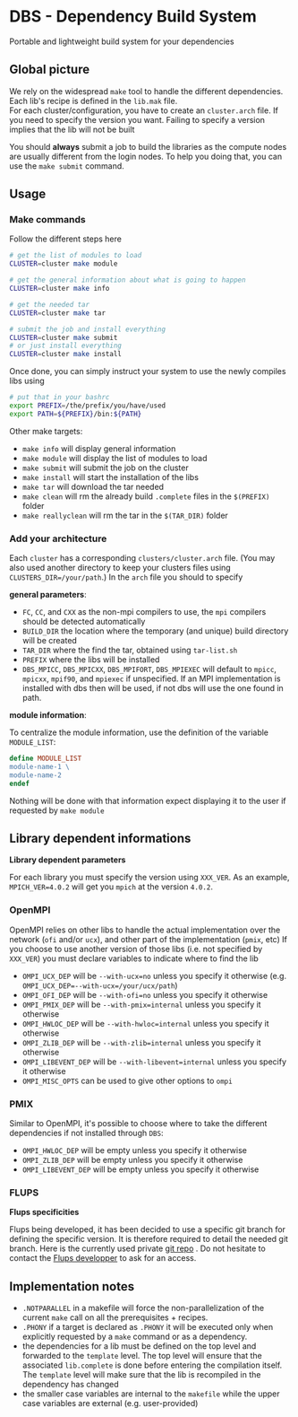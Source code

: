 # DBS - Dependency Build System

Portable and lightweight build system for your dependencies


## Global picture

We rely on the widespread `make` tool to handle the different dependencies.  Each lib's recipe is defined in the `lib.mak` file.  
For each cluster/configuration, you have to create an `cluster.arch` file.
If you need to specify the version you want. Failing to specify a version implies that the lib will not be built

You should **always** submit a job to build the libraries as the compute nodes are usually different from the login nodes.
To help you doing that, you can use the `make submit` command.


## Usage

### Make commands

Follow the different steps here


```bash
# get the list of modules to load
CLUSTER=cluster make module

# get the general information about what is going to happen
CLUSTER=cluster make info

# get the needed tar
CLUSTER=cluster make tar

# submit the job and install everything
CLUSTER=cluster make submit
# or just install everything
CLUSTER=cluster make install
```

Once done, you can simply instruct your system to use the newly compiles libs using

```bash
# put that in your bashrc
export PREFIX=/the/prefix/you/have/used
export PATH=${PREFIX}/bin:${PATH}
```

Other make targets:

- `make info` will display general information
- `make module` will display the list of modules to load
- `make submit` will submit the job on the cluster
- `make install` will start the installation of the libs
- `make tar` will download the tar needed
- `make clean` will rm the already build `.complete` files in the `$(PREFIX)` folder
- `make reallyclean` will rm the tar in the `$(TAR_DIR)` folder

### Add your architecture

Each `cluster` has a corresponding `clusters/cluster.arch` file.
(You may also used another directory to keep your clusters files using `CLUSTERS_DIR=/your/path`.)
In the `arch` file you should to specify

**general parameters**:

- `FC`, `CC`, and `CXX` as the non-mpi compilers to use, the `mpi` compilers should be detected automatically
- `BUILD_DIR` the location where the temporary (and unique) build directory will be created
- `TAR_DIR` where the find the tar, obtained using `tar-list.sh`
- `PREFIX` where the libs will be installed
- `DBS_MPICC`, `DBS_MPICXX`, `DBS_MPIFORT`, `DBS_MPIEXEC` will default to `mpicc`, `mpicxx`, `mpif90`, and `mpiexec` if unspecified. If an MPI implementation is installed with dbs then will be used, if not dbs will use the one found in path.

**module information**:

To centralize the module information, use the definition of the variable `MODULE_LIST`:

```makefile
define MODULE_LIST
module-name-1 \
module-name-2
endef
```

Nothing will be done with that information expect displaying it to the user if requested by `make module`


## Library dependent informations

**Library dependent parameters**

For each library you must specify the version using `XXX_VER`.
As an example, `MPICH_VER=4.0.2` will get you `mpich` at the version `4.0.2`.

### OpenMPI

OpenMPI relies on other libs to handle the actual implementation over the network (`ofi` and/or `ucx`), and other part of the implementation (`pmix`, etc)
If you choose to use another version of those libs (i.e. not specified by `XXX_VER`) you must declare variables to indicate where to find the lib

- `OMPI_UCX_DEP` will be `--with-ucx=no` unless you specify it otherwise (e.g. `OMPI_UCX_DEP=--with-ucx=/your/ucx/path`)
- `OMPI_OFI_DEP` will be `--with-ofi=no` unless you specify it otherwise
- `OMPI_PMIX_DEP` will be `--with-pmix=internal` unless you specify it otherwise
- `OMPI_HWLOC_DEP` will be `--with-hwloc=internal` unless you specify it otherwise
- `OMPI_ZLIB_DEP` will be `--with-zlib=internal` unless you specify it otherwise
- `OMPI_LIBEVENT_DEP` will be `--with-libevent=internal` unless you specify it otherwise
- `OMPI_MISC_OPTS` can be used to give other options to `ompi`


### PMIX

Similar to OpenMPI, it's possible to choose where to take the different dependencies if not installed through `DBS`:

- `OMPI_HWLOC_DEP` will be empty unless you specify it otherwise
- `OMPI_ZLIB_DEP` will be empty unless you specify it otherwise
- `OMPI_LIBEVENT_DEP` will be empty unless you specify it otherwise

### FLUPS
**Flups specificities**

Flups being developed, it has been decided to use a specific git branch for defining the specific version. It is therefore required to detail the needed git branch. Here is the currently used private [git repo](https://git.immc.ucl.ac.be/examples/flups) . Do not hesitate to contact the [Flups developper](mailto:thomas.gillis@uclouvain.be) to ask for an access. 


## Implementation notes

- `.NOTPARALLEL` in a makefile will force the non-parallelization of the current `make` call on all the prerequisites + recipes.
- `.PHONY` if a target is declared as `.PHONY` it will be executed only when explicitly requested by a `make` command or as a dependency.
- the dependencies for a lib must be defined on the top level and forwarded to the `template` level. The top level will ensure that the associated `lib.complete` is done before entering the compilation itself. The `template` level will make sure that the lib is recompiled in the dependency has changed
- the smaller case variables are internal to the `makefile` while the upper case variables are external (e.g. user-provided)


